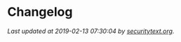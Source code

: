 # Changelog

_Last updated at 2019-02-13 07:30:04 by [securitytext.org](https://securitytext.org)._
